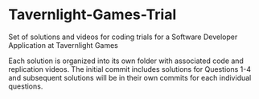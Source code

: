 # Tavernlight-Games-Trial
Set of solutions and videos for coding trials for a Software Developer Application at Tavernlight Games

Each solution is organized into its own folder with associated code and replication videos.
The initial commit includes solutions for Questions 1-4 and subsequent solutions will be in their own commits
for each individual questions.
